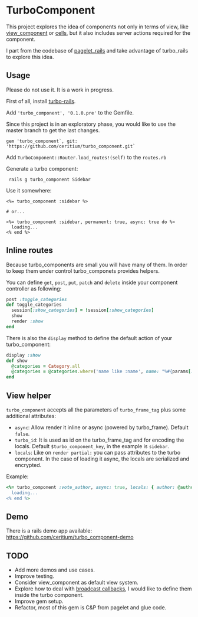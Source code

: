 # TurboComponent

This project explores the idea of components not only in terms of view, like [view_component](https://github.com/github/view_component) or [cells](https://github.com/trailblazer/cells), but it also includes server actions required for the component.

I part from the codebase of [pagelet_rails](https://github.com/antulik/pagelet_rails) and take advantage of turbo_rails to explore this idea.

## Usage

Please do not use it. It is a work in progress.

First of all, install [turbo-rails](https://github.com/hotwired/turbo-rails#installation).

Add `'turbo_component', '0.1.0.pre'` to the Gemfile.

Since this project is in an exploratory phase, you would like to use the master branch to get the last changes.

```
gem 'turbo_component`, git: 'https://github.com/ceritium/turbo_component.git`
```

Add `TurboComponent::Router.load_routes!(self)` to the `routes.rb`

Generate a turbo component:

```
 rails g turbo_component Sidebar
```

Use it somewhere:

```erb
<%= turbo_component :sidebar %>

# or...

<%= turbo_component :sidebar, permanent: true, async: true do %>
  loading...
<% end %>
```

## Inline routes

Because turbo_components are small you will have many of them. In order to keep them under control turbo_componets provides helpers.

You can define `get`, `post`, `put`, `patch` and `delete` inside your component controller as following:

```ruby
post :toggle_categories
def toggle_categories
  session[:show_categories] = !session[:show_categories]
  show
  render :show
end
```

There is also the `display` method to define the default action of your turbo_component:

```ruby
display :show
def show
  @categories = Category.all
  @categories = @categories.where('name like :name', name: "%#{params[:name]}%") if params[:name]
end
```

## View helper

`turbo_component` accepts all the parameters of `turbo_frame_tag` plus some additional attributes: 

- `async`: Allow render it inline or async (powered by turbo_frame). Default `false`.
- `turbo_id`: It is used as id on the turbo_frame_tag and for encoding the locals. Default `$turbo_component_key`, in the example is `sidebar`.
- `locals`: Like on `render partial:` you can pass attributes to the turbo component. In the case of loading it async, the locals are serialized and encrypted. 

Example:

```ruby
<%= turbo_component :vote_author, async: true, locals: { author: @author } do %>
  loading...
<% end %>
```

## Demo

There is a rails demo app available: https://github.com/ceritium/turbo_component-demo

## TODO

- Add more demos and use cases.
- Improve testing.
- Consider view_component as default view system.
- Explore how to deal with [broadcast callbacks](https://github.com/hotwired/turbo-rails/blob/main/app/models/concerns/turbo/broadcastable.rb), I would like to define them inside the turbo component. 
- Improve gem setup.
- Refactor, most of this gem is C&P from pagelet and glue code.
